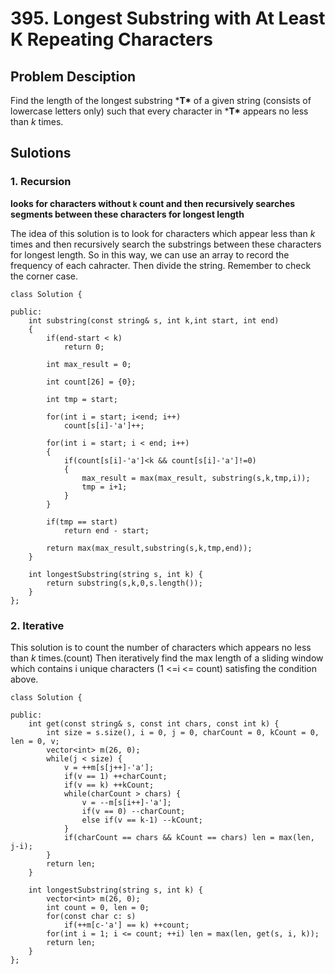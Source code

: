 # 395. Longest Substring with At Least K Repeating Characters

## Problem Desciption

Find the length of the longest substring ***T\*** of a given string (consists of lowercase letters only) such that every character in ***T\*** appears no less than *k* times.



## Sulotions

### 1. Recursion

**looks for characters without `k` count and then recursively searches segments between these characters for longest length**

The idea of this solution is to look for characters which appear less than *k* times and then recursively search the substrings between these characters for longest length. So in this way, we can use an array to record the frequency of each cahracter. Then divide the string. Remember to check the corner case. 

```
class Solution {
    
public:
    int substring(const string& s, int k,int start, int end)
    {
        if(end-start < k)
            return 0;
        
        int max_result = 0;
        
        int count[26] = {0};
        
        int tmp = start;
        
        for(int i = start; i<end; i++)
            count[s[i]-'a']++;
        
        for(int i = start; i < end; i++)
        {
            if(count[s[i]-'a']<k && count[s[i]-'a']!=0)
            {
                max_result = max(max_result, substring(s,k,tmp,i));
                tmp = i+1;      
            }
        }
        
        if(tmp == start)
            return end - start;
        
        return max(max_result,substring(s,k,tmp,end));
    }
    
    int longestSubstring(string s, int k) {
        return substring(s,k,0,s.length());
    }
};
```

### 2. Iterative

This solution is to count the number of characters which appears no less than *k* times.(count) Then iteratively find the max length of a sliding window which contains i unique characters (1 <=i <= count) satisfing the condition above.

```
class Solution {
    
public:
    int get(const string& s, const int chars, const int k) {
        int size = s.size(), i = 0, j = 0, charCount = 0, kCount = 0, len = 0, v;
        vector<int> m(26, 0);
        while(j < size) {
            v = ++m[s[j++]-'a'];
            if(v == 1) ++charCount;
            if(v == k) ++kCount;
            while(charCount > chars) {
                v = --m[s[i++]-'a'];
                if(v == 0) --charCount;
                else if(v == k-1) --kCount;
            }
            if(charCount == chars && kCount == chars) len = max(len, j-i);
        }
        return len;
    }
    
    int longestSubstring(string s, int k) {
        vector<int> m(26, 0);
        int count = 0, len = 0;
        for(const char c: s)
            if(++m[c-'a'] == k) ++count;
        for(int i = 1; i <= count; ++i) len = max(len, get(s, i, k));
        return len;
    }
};
```



